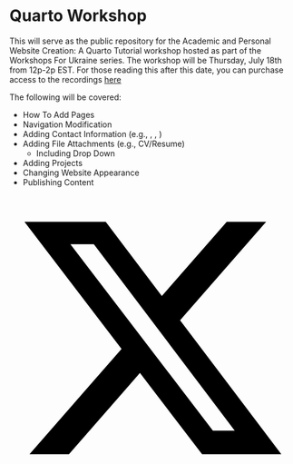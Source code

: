 # Quarto Workshop

This will serve as the public repository for the Academic and Personal Website Creation: A Quarto Tutorial workshop hosted as part of the Workshops For Ukraine series. The workshop will be Thursday, July 18th from 12p-2p EST. For those reading this after this date, you can purchase access to the recordings [here](https://sites.google.com/view/dariia-mykhailyshyna/main/r-workshops-for-ukraine)

The following will be covered:

- How To Add Pages
- Navigation Modification
- Adding Contact Information (e.g., <i class="fa-brands fa-x-twitter"></i>, <i class="fa-regular fa-envelope"></i>, <i class="fa-brands fa-square-github"></i>)
- Adding File Attachments (e.g., CV/Resume)
  - Including Drop Down
- Adding Projects
- Changing Website Appearance
- Publishing Content

<svg xmlns="http://www.w3.org/2000/svg" viewBox="0 0 512 512"><!--!Font Awesome Free 6.5.2 by @fontawesome - https://fontawesome.com License - https://fontawesome.com/license/free Copyright 2024 Fonticons, Inc.--><path d="M389.2 48h70.6L305.6 224.2 487 464H345L233.7 318.6 106.5 464H35.8L200.7 275.5 26.8 48H172.4L272.9 180.9 389.2 48zM364.4 421.8h39.1L151.1 88h-42L364.4 421.8z"/></svg>
